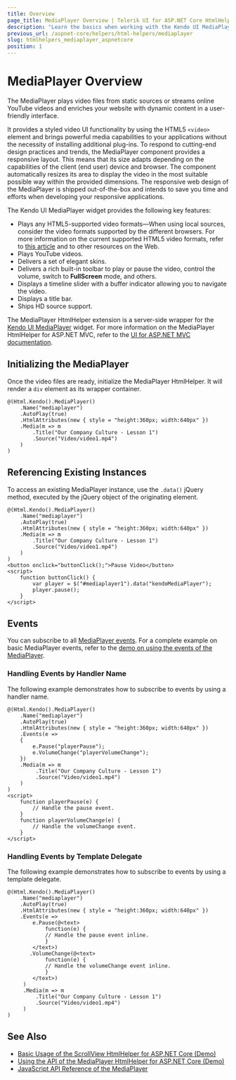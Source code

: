 ```yaml
---
title: Overview
page_title: MediaPlayer Overview | Telerik UI for ASP.NET Core HtmlHelpers
description: "Learn the basics when working with the Kendo UI MediaPlayer for ASP.NET Core (MVC 6 or ASP.NET Core MVC)."
previous_url: /aspnet-core/helpers/html-helpers/mediaplayer
slug: htmlhelpers_mediaplayer_aspnetcore
position: 1
---
```


# MediaPlayer Overview

The MediaPlayer plays video files from static sources or streams online YouTube videos and enriches your website with dynamic content in a user-friendly interface.

It provides a styled video UI functionality by using the HTML5 `<video>` element and brings powerful media capabilities to your applications without the necessity of installing additional plug-ins. To respond to cutting-end design practices and trends, the MediaPlayer component provides a responsive layout. This means that its size adapts depending on the capabilities of the client (end user) device and browser. The component automatically resizes its area to display the video in the most suitable possible way within the provided dimensions. The responsive web design of the MediaPlayer is shipped out-of-the-box and intends to save you time and efforts when developing your responsive applications.

The Kendo UI MediaPlayer widget provides the following key features:
* Plays any HTML5-supported video formats&mdash;When using local sources, consider the video formats supported by the different browsers. For more information on the current supported HTML5 video formats, refer to [this article](http://www.w3schools.com/html/html5_video.asp) and to other resources on the Web.
* Plays YouTube videos.
* Delivers a set of elegant skins.
* Delivers a rich built-in toolbar to play or pause the video, control the volume, switch to **FullScreen** mode, and others.
* Displays a timeline slider with a buffer indicator allowing you to navigate the video.
* Displays a title bar.
* Ships HD source support.

The MediaPlayer HtmlHelper extension is a server-side wrapper for the [Kendo UI MediaPlayer](https://demos.telerik.com/kendo-ui/mediaplayer/index) widget. For more information on the MediaPlayer HtmlHelper for ASP.NET MVC, refer to the [UI for ASP.NET MVC documentation](http://docs.telerik.com/aspnet-mvc/helpers/mediaplayer/overview).

## Initializing the MediaPlayer

Once the video files are ready, initialize the MediaPlayer HtmlHelper. It will render a `div` element as its wrapper container.

```
@(Html.Kendo().MediaPlayer()
    .Name("mediaplayer")
    .AutoPlay(true)
    .HtmlAttributes(new { style = "height:360px; width:640px" })
    .Media(m => m
        .Title("Our Company Culture - Lesson 1")
        .Source("Video/video1.mp4")
    )
)
```

## Referencing Existing Instances

To access an existing MediaPlayer instance, use the `.data()` jQuery method, executed by the jQuery object of the originating element.

```
@(Html.Kendo().MediaPlayer()
    .Name("mediaplayer")
    .AutoPlay(true)
    .HtmlAttributes(new { style = "height:360px; width:640px" })
    .Media(m => m
        .Title("Our Company Culture - Lesson 1")
        .Source("Video/video1.mp4")
    )
)
<button onclick="buttonClick();">Pause Video</button>
<script>
    function buttonClick() {
        var player = $("#mediaplayer1").data("kendoMediaPlayer");
        player.pause();
    }
</script>
```

## Events

You can subscribe to all [MediaPlayer events](http://docs.telerik.com/kendo-ui/api/javascript/ui/mediaplayer#events). For a complete example on basic MediaPlayer events, refer to the [demo on using the events of the MediaPlayer](https://demos.telerik.com/aspnet-core/mediaplayer/events).

### Handling Events by Handler Name

The following example demonstrates how to subscribe to events by using a handler name.

```
@(Html.Kendo().MediaPlayer()
    .Name("mediaplayer")
    .AutoPlay(true)
    .HtmlAttributes(new { style = "height:360px; width:640px" })
    .Events(e =>
    {
        e.Pause("playerPause");
        e.VolumeChange("playerVolumeChange");
    })
    .Media(m => m
         .Title("Our Company Culture - Lesson 1")
         .Source("Video/video1.mp4")
    )
)
<script>
    function playerPause(e) {
        // Handle the pause event.
    }
    function playerVolumeChange(e) {
        // Handle the volumeChange event.
    }
</script>
```

### Handling Events by Template Delegate

The following example demonstrates how to subscribe to events by using a template delegate.

```
@(Html.Kendo().MediaPlayer()
    .Name("mediaplayer")
    .AutoPlay(true)
    .HtmlAttributes(new { style = "height:360px; width:640px" })
    .Events(e =>
        e.Pause(@<text>
            function(e) {
            // Handle the pause event inline.
            }
        </text>)
       .VolumeChange(@<text>
            function(e) {
            // Handle the volumeChange event inline.
            }
        </text>)
     )
     .Media(m => m
         .Title("Our Company Culture - Lesson 1")
         .Source("Video/video1.mp4")
     )
)
```

## See Also

* [Basic Usage of the ScrollView HtmlHelper for ASP.NET Core (Demo)](https://demos.telerik.com/aspnet-core/scrollview/index)
* [Using the API of the MediaPlayer HtmlHelper for ASP.NET Core (Demo)](https://demos.telerik.com/aspnet-core/mediaplayer/api)
* [JavaScript API Reference of the MediaPlayer](http://docs.telerik.com/kendo-ui/api/javascript/ui/mediaplayer)
